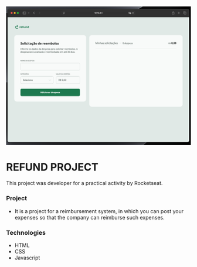 ![Alt text](img/refund.png)

# REFUND PROJECT

This project was developer for a practical activity by Rocketseat.

### Project
- It is a project for a reimbursement system, in which you can post your
expenses so that the company can reimburse such expenses.

### Technologies
- HTML
- CSS
- Javascript


